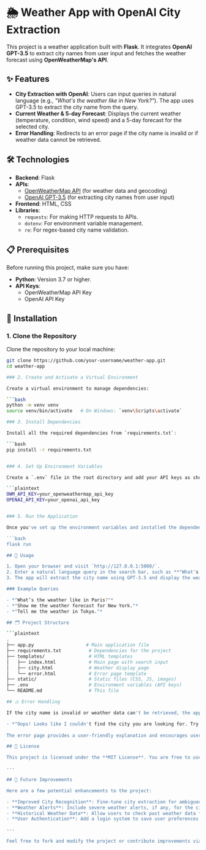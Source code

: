 # 🌦️ Weather App with OpenAI City Extraction

This project is a weather application built with **Flask**. It integrates **OpenAI GPT-3.5** to extract city names from user input and fetches the weather forecast using **OpenWeatherMap's API**.

## ✨ Features

- **City Extraction with OpenAI**: Users can input queries in natural language (e.g., *"What's the weather like in New York?"*). The app uses GPT-3.5 to extract the city name from the query.
- **Current Weather & 5-day Forecast**: Displays the current weather (temperature, condition, wind speed) and a 5-day forecast for the selected city.
- **Error Handling**: Redirects to an error page if the city name is invalid or if weather data cannot be retrieved.

## 🛠️ Technologies

- **Backend**: Flask
- **APIs**: 
  - [OpenWeatherMap API](https://openweathermap.org/api) (for weather data and geocoding)
  - [OpenAI GPT-3.5](https://beta.openai.com/signup/) (for extracting city names from user input)
- **Frontend**: HTML, CSS
- **Libraries**:
  - `requests`: For making HTTP requests to APIs.
  - `dotenv`: For environment variable management.
  - `re`: For regex-based city name validation.

## 📋 Prerequisites

Before running this project, make sure you have:

- **Python**: Version 3.7 or higher.
- **API Keys**:
  - OpenWeatherMap API Key
  - OpenAI API Key

## 🚀 Installation

### 1. Clone the Repository

Clone the repository to your local machine:

```bash
git clone https://github.com/your-username/weather-app.git
cd weather-app

### 2. Create and Activate a Virtual Environment

Create a virtual environment to manage dependencies:

```bash
python -m venv venv
source venv/bin/activate   # On Windows: `venv\Scripts\activate`

### 3. Install Dependencies

Install all the required dependencies from `requirements.txt`:

```bash
pip install -r requirements.txt


### 4. Set Up Environment Variables

Create a `.env` file in the root directory and add your API keys as shown below:

```plaintext
OWM_API_KEY=your_openweathermap_api_key
OPENAI_API_KEY=your_openai_api_key


### 5. Run the Application

Once you've set up the environment variables and installed the dependencies, you can start the Flask app:

```bash
flask run

## 🔧 Usage

1. Open your browser and visit `http://127.0.0.1:5000/`.
2. Enter a natural language query in the search bar, such as **"What's the weather like in Paris?"**.
3. The app will extract the city name using GPT-3.5 and display the weather data for that city.

### Example Queries

- *"What’s the weather like in Paris?"*
- *"Show me the weather forecast for New York."*
- *"Tell me the weather in Tokyo."*

## 🗂️ Project Structure

```plaintext
.
├── app.py                   # Main application file
├── requirements.txt          # Dependencies for the project
├── templates/                # HTML templates
│   ├── index.html            # Main page with search input
│   ├── city.html             # Weather display page
│   └── error.html            # Error page template
├── static/                   # Static files (CSS, JS, images)
├── .env                      # Environment variables (API keys)
└── README.md                 # This file

## ⚠️ Error Handling

If the city name is invalid or weather data can't be retrieved, the app will redirect to an error page showing a message like:

- *"Oops! Looks like I couldn't find the city you are looking for. Try asking again!"*
  
The error page provides a user-friendly explanation and encourages users to try entering a different query or city.

## 📝 License

This project is licensed under the **MIT License**. You are free to use, modify, and distribute this software as per the terms of the license.

---

## 🔄 Future Improvements

Here are a few potential enhancements to the project:

- **Improved City Recognition**: Fine-tune city extraction for ambiguous user queries or spelling mistakes.
- **Weather Alerts**: Include severe weather alerts, if any, for the city.
- **Historical Weather Data**: Allow users to check past weather data for specific dates.
- **User Authentication**: Add a login system to save user preferences and favorite cities.

---

Feel free to fork and modify the project or contribute improvements via pull requests!

